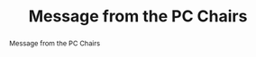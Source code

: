 ---
abstract: Message from the PC Chairs
creators:
- Natalie Pang
- Klaus Rechert
date: null
document_url: https://services.phaidra.univie.ac.at/api/object/o:931146/download
grand_parent: iPRES
institutions: []
keywords:
- kyoto
landing_page_url: https://phaidra.univie.ac.at/o:931146
language: eng
layout: publication
license: CC BY-SA 4.0 International
notes_url: null
parent: iPRES 2017
publication_type: paper
size: 202060
slides_url: null
source_name: iPRES
stream_url: null
title: Message from the PC Chairs
year: 2017
---